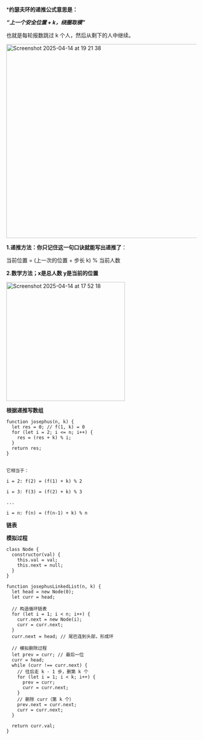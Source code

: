 ***约瑟夫环的递推公式意思是：**

***“上一个安全位置 + k，绕圈取模”***

也就是每轮报数跳过 k 个人，然后从剩下的人中继续。    

<img width="512" alt="Screenshot 2025-04-14 at 19 21 38" src="https://github.com/user-attachments/assets/4fd576ea-3335-427e-b94b-e42b21f51f2a" />


**1.递推方法：你只记住这一句口诀就能写出递推了**：      

当前位置 = (上一次的位置 + 步长 k) % 当前人数        


**2.数学方法；x是总人数 y是当前的位置**   

<img width="314" alt="Screenshot 2025-04-14 at 17 52 18" src="https://github.com/user-attachments/assets/58a1854a-8b6f-408c-bf3e-63ffef9195a5" />

**根据递推写数组** 

```
function josephus(n, k) {
  let res = 0; // f(1, k) = 0
  for (let i = 2; i <= n; i++) {
    res = (res + k) % i;
  }
  return res;
}


它相当于：

i = 2: f(2) = (f(1) + k) % 2

i = 3: f(3) = (f(2) + k) % 3

...

i = n: f(n) = (f(n-1) + k) % n
```


**链表**

**模拟过程**

```
class Node {
  constructor(val) {
    this.val = val;
    this.next = null;
  }
}

function josephusLinkedList(n, k) {
  let head = new Node(0);
  let curr = head;

  // 构造循环链表
  for (let i = 1; i < n; i++) {
    curr.next = new Node(i);
    curr = curr.next;
  }
  curr.next = head; // 尾巴连到头部，形成环

  // 模拟删除过程
  let prev = curr; // 最后一位
  curr = head;
  while (curr !== curr.next) {
    // 往后走 k - 1 步，删第 k 个
    for (let i = 1; i < k; i++) {
      prev = curr;
      curr = curr.next;
    }
    // 删除 curr（第 k 个）
    prev.next = curr.next;
    curr = curr.next;
  }

  return curr.val;
}

```

